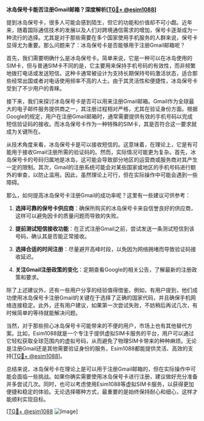 **冰岛保号卡能否注册Gmail邮箱？深度解析[[TG💪+ @esim1088](https://t.me/s/esim1088)]**

提到冰岛保号卡，很多人可能会感到陌生，但它的功能和价值却不可小觑。近年来，随着国际通信技术的发展以及人们对跨境通信需求的增加，保号卡逐渐成为一种流行的选择。尤其是对于那些需要在多个国家使用手机服务的人群来说，保号卡显得尤为重要。那么问题来了：冰岛保号卡是否能够用于注册Gmail邮箱呢？

首先，我们需要明确什么是冰岛保号卡。简单来说，它是一种可以在冰岛使用的SIM卡，但与普通SIM卡不同的是，它主要用来保持手机号码的有效性，而非频繁地拨打电话或发送短信。这种卡通常被设计为支持长期保持号码激活状态，适合那些经常出国或者对电话使用频率不高的人士。由于其灵活性和便捷性，冰岛保号卡受到了不少用户的青睐。

接下来，我们来探讨冰岛保号卡是否可以用来注册Gmail邮箱。Gmail作为全球最大的电子邮件服务提供商之一，其注册过程相对严格，尤其在验证身份方面。根据Google的规定，用户在注册Gmail邮箱时，通常需要提供有效的手机号码以完成短信验证码的接收。而冰岛保号卡作为一种特殊的SIM卡，其是否符合这一要求就成为关键所在。

从技术角度来看，冰岛保号卡是可以接收短信的。这意味着，在理论上，它是有可能用于接收Gmail注册所需的验证码的。然而，实际情况可能更为复杂。首先，冰岛保号卡的号码归属地是冰岛，这可能会导致部分地区的运营商或服务商对其产生一定的限制。其次，Gmail的注册系统可能会对某些国家或地区的手机号码进行额外的审查，以防止滥用。因此，虽然理论上可行，但在实际操作中可能会遇到一些障碍。

那么，如何提高冰岛保号卡注册Gmail的成功率呢？这里有一些建议可供参考：

1. **选择可靠的保号卡供应商**：确保所购买的冰岛保号卡来自信誉良好的供应商，这样可以避免因卡的质量问题而导致的失败。
   
2. **提前测试短信接收功能**：在正式注册Gmail之前，尝试发送一条测试短信到该号码，确认其是否能正常接收。
   
3. **选择合适的时间注册**：尽量避开高峰时段，以免因为网络拥堵而导致验证码接收延迟。
   
4. **关注Gmail注册政策的变化**：定期查看Google的相关公告，了解最新的注册政策和要求。

除了上述建议外，还有一些用户分享的经验值得借鉴。例如，有用户提到，他们成功使用冰岛保号卡注册Gmail的关键在于选择了正确的国家代码，并且确保手机网络连接稳定。此外，还有用户建议，如果第一次尝试失败，不妨稍后再试几次，有时候简单的等待就能解决问题。

当然，对于那些担心冰岛保号卡可能带来的不便的用户，市场上也有其他替代方案。比如，Esim1088就是一个专注于提供虚拟SIM卡服务的平台，用户可以通过它轻松获取全球范围内的虚拟号码，从而避免了物理SIM卡带来的种种麻烦。无论是注册Gmail还是其他需要验证身份的服务，Esim1088都能提供灵活、高效的支持[[TG💪+ @esim1088](https://t.me/s/esim1088)]。

总结来说，冰岛保号卡在理论上是可以用于注册Gmail邮箱的，但在实际操作中可能会面临一些挑战。如果你确实需要使用冰岛保号卡进行注册，建议做好充分准备并多尝试几次。同时，也可以考虑使用Esim1088等虚拟SIM卡服务，以获得更加便捷和稳定的体验。无论选择哪种方式，最重要的是始终保持耐心和细心，这样才能顺利实现目标。

[[TG💪+ @esim1088](https://t.me/s/esim1088) ![Image](https://i.postimg.cc/4NQfJmqS/Snipaste-2025-05-13-00-14-12.png)]